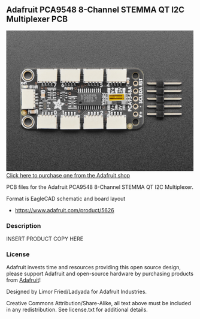 ## Adafruit PCA9548 8-Channel STEMMA QT I2C Multiplexer PCB

<a href="http://www.adafruit.com/products/5626"><img src="assets/5626.jpg?raw=true" width="500px"><br/>
Click here to purchase one from the Adafruit shop</a>

PCB files for the Adafruit PCA9548 8-Channel STEMMA QT I2C Multiplexer. 

Format is EagleCAD schematic and board layout
* https://www.adafruit.com/product/5626

### Description

INSERT PRODUCT COPY HERE

### License

Adafruit invests time and resources providing this open source design, please support Adafruit and open-source hardware by purchasing products from [Adafruit](https://www.adafruit.com)!

Designed by Limor Fried/Ladyada for Adafruit Industries.

Creative Commons Attribution/Share-Alike, all text above must be included in any redistribution. 
See license.txt for additional details.
